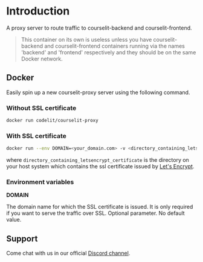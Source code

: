 # Introduction

A proxy server to route traffic to courselit-backend and courselit-frontend.

> This container on its own is useless unless you have courselit-backend and courselit-frontend containers running via the names 'backend' and 'frontend' respectively and they should be on the same Docker network.

## Docker

Easily spin up a new courselit-proxy server using the following command.

### Without SSL certificate

```sh
docker run codelit/courselit-proxy
```

### With SSL certificate

```sh
docker run --env DOMAIN=<your_domain.com> -v <directory_containing_letsencrypt_certificate>:/etc/letsencrypt codelit/courselit-proxy
```

where `directory_containing_letsencrypt_certificate` is the directory on your host system which contains the ssl certificate issued by [Let's Encrypt](https://letsencrypt.org/).

### Environment variables

**DOMAIN**

The domain name for which the SSL certificate is issued. It is only required if you want to serve the traffic over SSL. Optional parameter. No default value.

## Support
Come chat with us in our official [Discord channel](https://discord.gg/GR4bQsN).